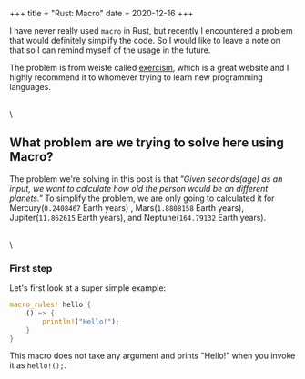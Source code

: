 +++
title = "Rust: Macro"
date = 2020-12-16
+++

I have never really used `macro` in Rust, but recently I encountered a problem that would definitely simplify the code. So I would like to leave a note on that so I can remind myself of the usage in the future.

The problem is from weiste called [exercism](https://exercism.io), which is a great website and I highly recommend it to whomever trying to learn new programming languages.

\
\

## What problem are we trying to solve here using Macro?

The problem we're solving in this post is that _"Given seconds(age) as an input, we want to calculate how old the person would be on different planets."_ To simplify the problem, we are only going to calculated it for Mercury(`0.2408467` Earth years) , Mars(`1.8808158` Earth years), Jupiter(`11.862615` Earth years), and Neptune(`164.79132` Earth years).

\
\

### First step

Let's first look at a super simple example:

```rust
macro_rules! hello {
    () => {
        println!("Hello!");
    }
}
```

This macro does not take any argument and prints "Hello!" when you invoke it as `hello!();`.
